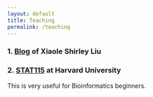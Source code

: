 ```yaml
---
layout: default
title: Teaching
permalink: /teaching
---
```


### 1. [Blog](https://www.longwoodgenomics.org/) of Xiaole Shirley Liu

### 2. [STAT115](https://canvas.harvard.edu/courses/49497/assignments/syllabus) at Harvard University
This is very useful for Bioinformatics beginners. 